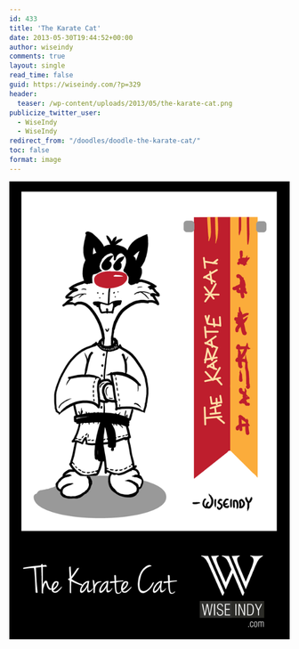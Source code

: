 ```yaml
---
id: 433
title: 'The Karate Cat'
date: 2013-05-30T19:44:52+00:00
author: wiseindy
comments: true
layout: single
read_time: false
guid: https://wiseindy.com/?p=329
header:
  teaser: /wp-content/uploads/2013/05/the-karate-cat.png
publicize_twitter_user:
  - WiseIndy
  - WiseIndy
redirect_from: "/doodles/doodle-the-karate-cat/"
toc: false
format: image
---
```

![The Karate Cat](/wp-content/uploads/2013/05/the-karate-cat.png "The Karate Cat")